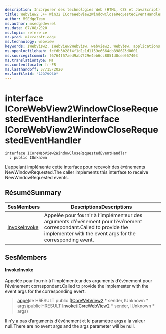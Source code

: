 ```yaml
---
description: Incorporer des technologies Web (HTML, CSS et JavaScript) dans vos applications natives avec le contrôle Microsoft Edge WebView2
title: WebView2 C++ Win32 ICoreWebView2WindowCloseRequestedEventHandler
author: MSEdgeTeam
ms.author: msedgedevrel
ms.date: 07/08/2020
ms.topic: reference
ms.prod: microsoft-edge
ms.technology: webview
keywords: IWebView2, IWebView2WebView, webview2, WebView, applications Win32, Win32, Edge, ICoreWebView2, ICoreWebView2Controller, contrôle de navigateur, html Edge, ICoreWebView2WindowCloseRequestedEventHandler
ms.openlocfilehash: fcfdb3b28f4f1d1e1d1159e6664cb898613d0601
ms.sourcegitcommit: f6764f57aed9ab7229e4eb6cc8851d0cea667403
ms.translationtype: MT
ms.contentlocale: fr-FR
ms.lasthandoff: 07/15/2020
ms.locfileid: "10879960"
---
```

# <span data-ttu-id="39bac-104">interface ICoreWebView2WindowCloseRequestedEventHandler</span><span class="sxs-lookup"><span data-stu-id="39bac-104">interface ICoreWebView2WindowCloseRequestedEventHandler</span></span> 

```
interface ICoreWebView2WindowCloseRequestedEventHandler
  : public IUnknown
```

<span data-ttu-id="39bac-105">L’appelant implémente cette interface pour recevoir des événements NewWindowRequested.</span><span class="sxs-lookup"><span data-stu-id="39bac-105">The caller implements this interface to receive NewWindowRequested events.</span></span>

## <span data-ttu-id="39bac-106">Résumé</span><span class="sxs-lookup"><span data-stu-id="39bac-106">Summary</span></span>

 <span data-ttu-id="39bac-107">Ses</span><span class="sxs-lookup"><span data-stu-id="39bac-107">Members</span></span>                        | <span data-ttu-id="39bac-108">Descriptions</span><span class="sxs-lookup"><span data-stu-id="39bac-108">Descriptions</span></span>
--------------------------------|---------------------------------------------
[<span data-ttu-id="39bac-109">Invoke</span><span class="sxs-lookup"><span data-stu-id="39bac-109">Invoke</span></span>](#invoke) | <span data-ttu-id="39bac-110">Appelée pour fournir à l’implémenteur des arguments d’événement pour l’événement correspondant.</span><span class="sxs-lookup"><span data-stu-id="39bac-110">Called to provide the implementer with the event args for the corresponding event.</span></span>

## <span data-ttu-id="39bac-111">Ses</span><span class="sxs-lookup"><span data-stu-id="39bac-111">Members</span></span>

#### <span data-ttu-id="39bac-112">Invoke</span><span class="sxs-lookup"><span data-stu-id="39bac-112">Invoke</span></span> 

<span data-ttu-id="39bac-113">Appelée pour fournir à l’implémenteur des arguments d’événement pour l’événement correspondant.</span><span class="sxs-lookup"><span data-stu-id="39bac-113">Called to provide the implementer with the event args for the corresponding event.</span></span>

> <span data-ttu-id="39bac-114">[appel](#invoke)de HRESULT public ([ICoreWebView2](icorewebview2.md) \* sender, IUnknown \* args)</span><span class="sxs-lookup"><span data-stu-id="39bac-114">public HRESULT [Invoke](#invoke)([ICoreWebView2](icorewebview2.md) \* sender, IUnknown \* args)</span></span>

<span data-ttu-id="39bac-115">Il n’y a pas d’arguments d’événement et le paramètre args a la valeur null.</span><span class="sxs-lookup"><span data-stu-id="39bac-115">There are no event args and the args parameter will be null.</span></span>

